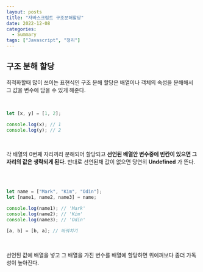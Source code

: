 ```yaml
---
layout: posts
title: "자바스크립트 구조분해할당"
date: 2022-12-08
categories:
  - Summary
tags: ["Javascript", "정리"]
---
```


## 구조 분해 할당

최적화할때 많이 쓰이는 표현식인 구조 분해 할당은 배열이나 객체의 속성을 분해해서 그 값을 변수에 담을 수 있게 해준다.

<br>

```javascript
let [x, y] = [1, 2];

console.log(x); // 1
console.log(y); // 2
```

<br>

각 배열의 0번째 자리끼리 분해되어 할당되고 **선언된 배열안 변수중에 빈칸이 있으면 그 자리의 값은 생략되게 된다.** 반대로 선언된채 값이 없으면 당연히 **Undefined** 가 뜬다.

<br>
<br>

```javascript
let name = ["Mark", "Kim", "Odin"];
let [name1, name2, name3] = name;

console.log(name1); // 'Mark'
console.log(name2); // 'Kim'
console.log(name3); // 'Odin'

[a, b] = [b, a]; // 바꿔치기
```

<br>

선언된 값에 배열을 넣고 그 배열을 가진 변수를 배열에 할당하면 위에꺼보다 좀더 가독성이 높아진다.
